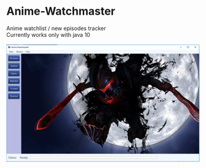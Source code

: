 # Anime-Watchmaster
Anime watchlist / new episodes tracker <br/>
Currently works only with java 10
<br/><br/>
![Main window](./src/animeApp/assets/icons/c1.png)

